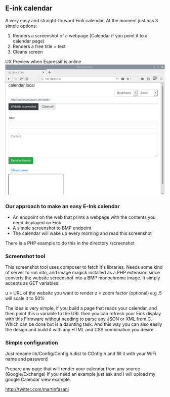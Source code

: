 ## E-ink calendar

A very easy and straight-forward Eink calendar. 
At the moment just has 3 simple options:

1. Renders a screenshot of a webpage (Calendar if you point it to a calendar page)
2. Renders a free title + text
3. Cleans screen

UX Preview when Espressif is online
![UX Preview](screenshot/preview/calendar.local.png)

### Our approach to make an easy E-Ink calendar

- An endpoint on the web that prints a webpage with the contents you need displayed on Eink
- A simple screenshot to BMP endpoint
- The calendar will wake up every morning and read this screenshot

There is a PHP example to do this in the directory /screenshot

### Screenshot tool

This screenshot tool uses composer to fetch it's libraries. Needs some kind of server to run into, and image magick installed as a PHP extension since converts the website screenshot into a BMP monochrome image.
It simply accepts as GET variables:

u = URL of the website you want to render
z = zoom factor (optional) e.g .5 will scale it to 50%

The idea is very simple, if you build a page that reads your calendar, and then point this u variable to the URL then you can refresh your Eink display with this Firmware without needing to parse any JSON or XML from C. Which can be done but is a daunting task. And this way you can also easily the design and build it with any HTML and CSS combination you desire.

### Simple configuration

Just rename lib/Config/Config.h.dist to COnfig.h
and fill it with your WiFi name and password

Prepare any page that will render your calendar from any source (Google/Exchange) 
If you need an example just ask and I will upload my google Calendar view example.

http://twitter.com/martinfasani
